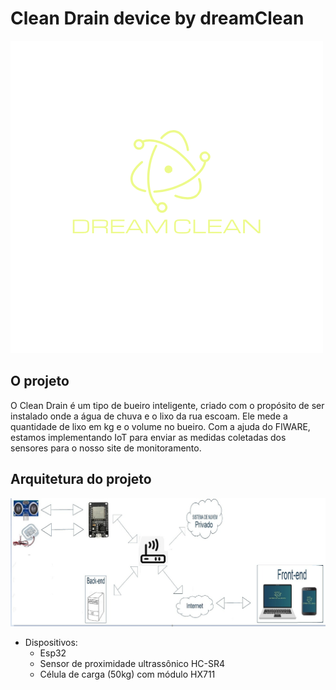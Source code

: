 # Clean Drain device by dreamClean
![LogoDreamClean](/logo.png)

## O projeto
O Clean Drain é um tipo de bueiro inteligente, criado com o propósito de ser instalado onde a água de chuva e o lixo da rua escoam. Ele mede a quantidade de lixo em kg e o volume no bueiro. Com a ajuda do FIWARE, estamos implementando IoT para enviar as medidas coletadas dos sensores para o nosso site de monitoramento.

## Arquitetura do projeto
![DraftArquitetura](/draftArquiteturaProposta.png)

- Dispositivos:
  - Esp32
  - Sensor de proximidade ultrassônico HC-SR4
  - Célula de carga (50kg) com módulo HX711
